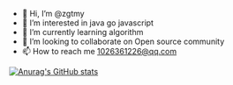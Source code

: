 - 👋 Hi, I’m @zgtmy
- 👀 I’m interested in java go javascript
- 🌱 I’m currently learning algorithm
- 💞️ I’m looking to collaborate on Open source community
- 📫 How to reach me 1026361226@qq.com

[![Anurag's GitHub stats](https://github-readme-stats.vercel.app/api?username=zgtmy)](https://github.com/anuraghazra/github-readme-stats)

<!---
zgtmy/zgtmy is a ✨ special ✨ repository because its `README.md` (this file) appears on your GitHub profile.
You can click the Preview link to take a look at your changes.
--->
